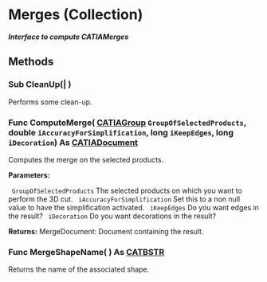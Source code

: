 # Merges (Collection)

**_Interface to compute CATIAMerges_**

## Methods

### Sub **CleanUp**(| )

   Performs some clean-up.  
### Func **ComputeMerge**( [CATIAGroup](../NavigatorInterfaces/interface_Group_5945.md)  `GroupOfSelectedProducts`,  double  `iAccuracyForSimplification`,  long  `iKeepEdges`,  long  `iDecoration`) As [CATIADocument](../InfInterfaces/interface_Document_14456.md)

   Computes the merge on the selected products.

**Parameters:**

` GroupOfSelectedProducts`      The selected products on which you want to perform the 3D cut.
` iAccuracyForSimplification`      Set this to a non null value to have the simplification activated.
` iKeepEdges`      Do you want edges in the result?
` iDecoration`      Do you want decorations in the result?

**Returns:**      MergeDocument: Document containing the result.  
### Func **MergeShapeName**( ) As [CATBSTR](../System/typedef_CATBSTR_8129.md)

   Returns the name of the associated shape.